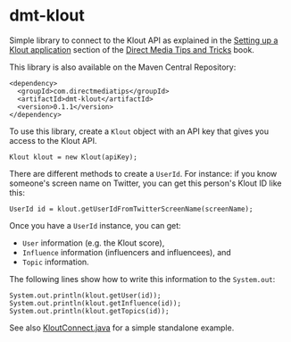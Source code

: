 # dmt-klout

Simple library to connect to the Klout API as explained in the [Setting up a Klout application](https://wil-low.com/directmediatips/chapter01/setupklout) section of the [Direct Media Tips and Tricks](https://wil-low.com/directmediatips) book.

This library is also available on the Maven Central Repository:

    <dependency>
      <groupId>com.directmediatips</groupId>
      <artifactId>dmt-klout</artifactId>
      <version>0.1.1</version>
    </dependency>

To use this library, create a `Klout` object with an API key that gives you access to the Klout API.

    Klout klout = new Klout(apiKey);
    
There are different methods to create a `UserId`.
For instance: if you know someone's screen name on Twitter, you can get this person's Klout ID like this:
    
    UserId id = klout.getUserIdFromTwitterScreenName(screenName);
   
Once you have a `UserId` instance, you can get:

* `User` information (e.g. the Klout score),
* `Influence` information (influencers and influencees), and
* `Topic` information.

The following lines show how to write this information to the `System.out`:
   
    System.out.println(klout.getUser(id));
    System.out.println(klout.getInfluence(id));
    System.out.println(klout.getTopics(id));

See also [KloutConnect.java](https://github.com/directmediatips/dmt-book/blob/master/src/main/java/com/directmediatips/book/chapter01/KloutConnect.java) for a simple standalone example.
